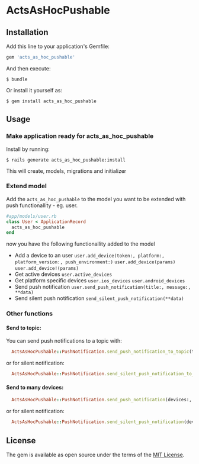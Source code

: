 # ActsAsHocPushable

## Installation

Add this line to your application's Gemfile:

```ruby
gem 'acts_as_hoc_pushable'
```

And then execute:

    $ bundle

Or install it yourself as:

    $ gem install acts_as_hoc_pushable

## Usage

### Make application ready for acts_as_hoc_pushable
Install by running:

    $ rails generate acts_as_hoc_pushable:install

This will create, models, migrations and initializer

### Extend model
Add the `acts_as_hoc_pushable` to the model you want to be extended with push functionallity - eg. user.

```ruby
#app/models/user.rb
class User < ApplicationRecord
  acts_as_hoc_pushable
end
```

now you have the following functionallity added to the model

* Add a device to an user
  `user.add_device(token:, platform:, platform_version:, push_environment:)`
  `user.add_device(params)`
  `user.add_device!(params)`
* Get active devices
  `user.active_devices`
* Get platform specific devices
  `user.ios_devices`
  `user.android_devices`
* Send push notification
  `user.send_push_notification(title:, message:, **data)`
* Send silent push notification
  `send_silent_push_notification(**data)`


### Other functions

#### Send to topic:
You can send push notifications to a topic with:
```ruby
  ActsAsHocPushable::PushNotification.send_push_notification_to_topic(topic:, title: nil, message: nil, **data)
```
or for silent notification:
```ruby
  ActsAsHocPushable::PushNotification.send_silent_push_notification_to_topic(topic:, **data)
```
#### Send to many devices:
```ruby
  ActsAsHocPushable::PushNotification.send_push_notification(devices:, title: nil, message: nil, **data)
```
or for silent notification:
```ruby
  ActsAsHocPushable::PushNotification.send_silent_push_notification(devices:, **data)
```


## License

The gem is available as open source under the terms of the [MIT License](https://opensource.org/licenses/MIT).
